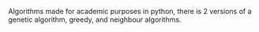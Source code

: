 Algorithms made for academic purposes in python, there is 2 versions of a genetic algorithm, greedy, and neighbour algorithms.
